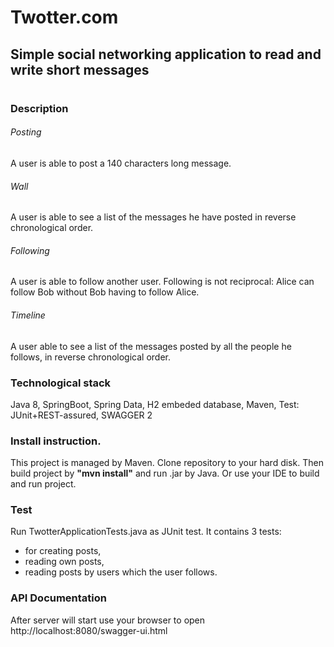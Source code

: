 # Twotter.com
## Simple social networking application to read and write short messages
#
### Description
###### Posting
A user is able to post a 140 characters long message.

###### Wall
A user is able to see a list of the messages he have posted in reverse chronological order.

###### Following
A user is able to follow another user. Following is not reciprocal: Alice can follow Bob without Bob having to follow Alice.

###### Timeline
A user able to see a list of the messages posted by all the people he follows, in reverse chronological order.

### Technological stack
Java 8, SpringBoot, Spring Data, H2 embeded database, Maven, Test: JUnit+REST-assured, SWAGGER 2

### Install instruction.
This project is managed by Maven. Clone repository to your hard disk. 
Then build project by **"mvn install"** and run .jar by Java.
Or use your IDE to build and run project.

### Test
Run TwotterApplicationTests.java as JUnit test.
It contains 3 tests: 
* for creating posts, 
* reading own posts, 
* reading posts by users which the user follows.

### API Documentation
After server will start use your browser to open http://localhost:8080/swagger-ui.html
